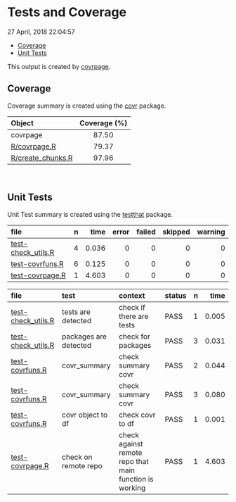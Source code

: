 Tests and Coverage
================
27 April, 2018 22:04:57

-   [Coverage](#coverage)
-   [Unit Tests](#unit-tests)

This output is created by [covrpage](https://github.com/yonicd/covrpage).

Coverage
--------

Coverage summary is created using the [covr](https://github.com/r-lib/covr) package.

| Object                                     | Coverage (%) |
|:-------------------------------------------|:------------:|
| covrpage                                   |     87.50    |
| [R/covrpage.R](../R/covrpage.R)            |     79.37    |
| [R/create\_chunks.R](../R/create_chunks.R) |     97.96    |

<br>

Unit Tests
----------

Unit Test summary is created using the [testthat](https://github.com/r-lib/testthat) package.

| file                                               |    n|   time|  error|  failed|  skipped|  warning|
|:---------------------------------------------------|----:|------:|------:|-------:|--------:|--------:|
| [test-check\_utils.R](testthat/test-check_utils.R) |    4|  0.036|      0|       0|        0|        0|
| [test-covrfuns.R](testthat/test-covrfuns.R)        |    6|  0.125|      0|       0|        0|        0|
| [test-covrpage.R](testthat/test-covrpage.R)        |    1|  4.603|      0|       0|        0|        0|

| file                                               | test                  | context                                                 | status |    n|   time|
|:---------------------------------------------------|:----------------------|:--------------------------------------------------------|:-------|----:|------:|
| [test-check\_utils.R](testthat/test-check_utils.R) | tests are detected    | check if there are tests                                | PASS   |    1|  0.005|
| [test-check\_utils.R](testthat/test-check_utils.R) | packages are detected | check for packages                                      | PASS   |    3|  0.031|
| [test-covrfuns.R](testthat/test-covrfuns.R)        | covr\_summary         | check summary covr                                      | PASS   |    2|  0.044|
| [test-covrfuns.R](testthat/test-covrfuns.R)        | covr\_summary         | check summary covr                                      | PASS   |    3|  0.080|
| [test-covrfuns.R](testthat/test-covrfuns.R)        | covr object to df     | check covr to df                                        | PASS   |    1|  0.001|
| [test-covrpage.R](testthat/test-covrpage.R)        | check on remote repo  | check against remote repo that main function is working | PASS   |    1|  4.603|
